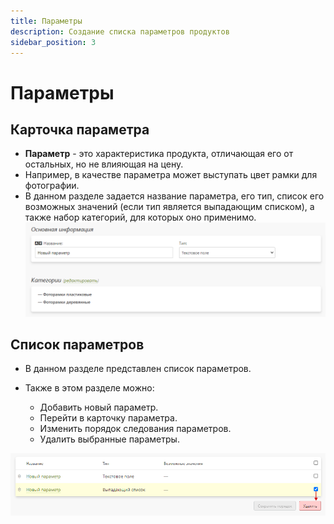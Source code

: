 ```yaml
---
title: Параметры
description: Создание списка параметров продуктов
sidebar_position: 3
---
```


# Параметры

## Карточка параметра
* __Параметр__ - это характеристика продукта, отличающая его от остальных, но не влияющая на цену.
* Например, в качестве параметра может выступать цвет рамки для фотографии. 
* В данном разделе задается название параметра, его тип, список его возможных значений (если тип является выпадающим списком), а также набор категорий, для которых оно применимо.
![](../_media/shop/shop18.png)

## Список параметров
* В данном разделе представлен список параметров.

 * Также в этом разделе можно:
    + Добавить новый параметр.
    + Перейти в карточку параметра.
    + Изменить порядок следования параметров.
    + Удалить выбранные параметры.

![](../_media/shop/shop19.png)